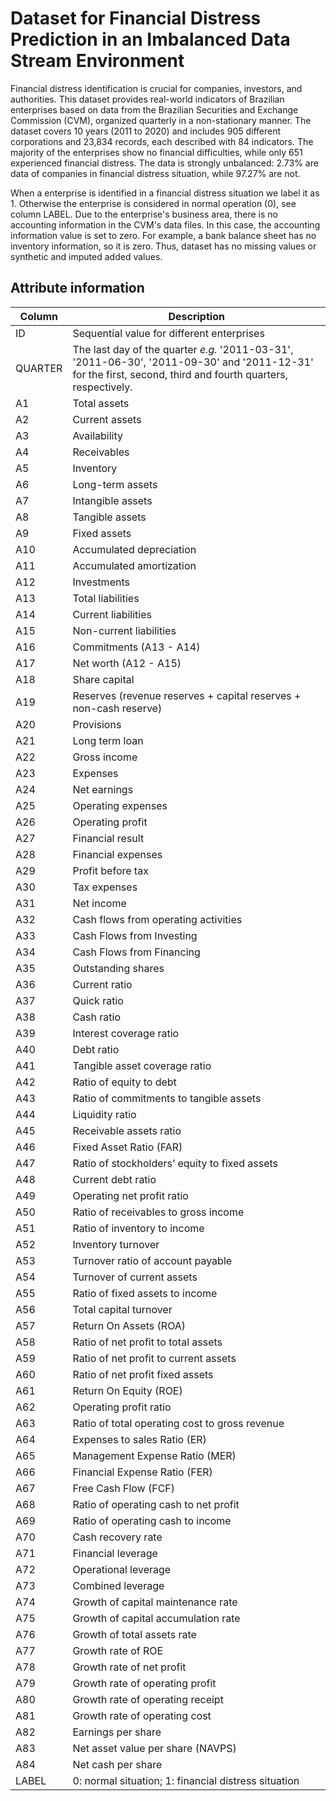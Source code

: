 # Dataset for Financial Distress Prediction in an Imbalanced Data Stream Environment

Financial distress identification is crucial for companies, investors, and authorities. This dataset provides real-world indicators of Brazilian enterprises based on data from the Brazilian Securities and Exchange Commission (CVM), organized quarterly in a non-stationary manner. The dataset covers 10 years (2011 to 2020) and includes 905 different corporations and 23,834 records, each described with 84 indicators. The majority of the enterprises show no financial difficulties, while only 651 experienced financial distress. The data is strongly unbalanced: 2.73\% are data of companies in financial distress situation, while 97.27\% are not.

When a enterprise is identified in a financial distress situation we label it as 1. Otherwise the enterprise is considered in normal operation (0), see column LABEL. Due to the enterprise's business area, there is no accounting information in the CVM's data files. In this case, the accounting information value is set to zero. For example, a bank balance sheet has no inventory information, so it is zero. Thus, dataset has no missing values or synthetic and imputed added values.

## Attribute information

| Column       | Description                                                                                       |
|--------------|---------------------------------------------------------------------------------------------------|
| ID           | Sequential value for different enterprises |
| QUARTER      | The last day of the quarter *e.g.* '2011-03-31', '2011-06-30', '2011-09-30' and '2011-12-31' for the first, second, third and fourth quarters, respectively.|
| A1           | Total assets |
| A2           | Current assets |
| A3           | Availability |
| A4           | Receivables |
| A5           | Inventory |
| A6           | Long-term assets |
| A7           | Intangible assets |
| A8           | Tangible assets |
| A9           | Fixed assets |
| A10          | Accumulated depreciation |
| A11          | Accumulated amortization |
| A12          | Investments |
| A13          | Total liabilities |
| A14          | Current liabilities |
| A15          | Non-current liabilities |
| A16          | Commitments (A13 - A14) |
| A17          | Net worth (A12 - A15) |
| A18          | Share capital |
| A19          | Reserves (revenue reserves + capital reserves + non-cash reserve)|
| A20          | Provisions |
| A21          | Long term loan |
| A22          | Gross income |
| A23          | Expenses |
| A24          | Net earnings |
| A25          | Operating expenses |
| A26          | Operating profit |
| A27          | Financial result |
| A28          | Financial expenses |
| A29          | Profit before tax |
| A30          | Tax expenses |
| A31          | Net income |
| A32          | Cash flows from operating activities |
| A33          | Cash Flows from Investing |
| A34          | Cash Flows from Financing |
| A35          | Outstanding shares |
| A36          | Current ratio |
| A37          | Quick ratio |
| A38          | Cash ratio |
| A39          | Interest coverage ratio |
| A40          | Debt ratio |
| A41          | Tangible asset coverage ratio |
| A42          | Ratio of equity to debt |
| A43          | Ratio of commitments to tangible assets |
| A44          | Liquidity ratio |
| A45          | Receivable assets ratio |
| A46          | Fixed Asset Ratio (FAR) |
| A47          | Ratio of stockholders’ equity to fixed assets |
| A48          | Current debt ratio |
| A49          | Operating net profit ratio |
| A50          | Ratio of receivables to gross income |
| A51          | Ratio of inventory to income |
| A52          | Inventory turnover |
| A53          | Turnover ratio of account payable |
| A54          | Turnover of current assets |
| A55          | Ratio of fixed assets to income |
| A56          | Total capital turnover |
| A57          | Return On Assets (ROA) |
| A58          | Ratio of net profit to total assets |
| A59          | Ratio of net profit to current assets |
| A60          | Ratio of net profit fixed assets |
| A61          | Return On Equity (ROE) |
| A62          | Operating profit ratio |
| A63          | Ratio of total operating cost to gross revenue |
| A64          | Expenses to sales Ratio (ER) |
| A65          | Management Expense Ratio (MER) |
| A66          | Financial Expense Ratio (FER) |
| A67          | Free Cash Flow (FCF) |
| A68          | Ratio of operating cash to net profit |
| A69          | Ratio of operating cash to income |
| A70          | Cash recovery rate |
| A71          | Financial leverage |
| A72          | Operational leverage |
| A73          | Combined leverage |
| A74          | Growth of capital maintenance rate |
| A75          | Growth of capital accumulation rate |
| A76          | Growth of total assets rate |
| A77          | Growth rate of ROE |
| A78          | Growth rate of net profit |
| A79          | Growth rate of operating profit |
| A80          | Growth rate of operating receipt |
| A81          | Growth rate of operating cost |
| A82          | Earnings per share |
| A83          | Net asset value per share (NAVPS) |
| A84          | Net cash per share |
| LABEL        | 0: normal situation; 1: financial distress situation |
